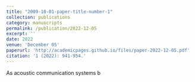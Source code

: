 ```yaml
---
title: "2009-10-01-paper-title-number-1"
collection: publications
category: manuscripts
permalink: /publication/2022-12-05
excerpt: ''
date: 2022
venue: 'December 05'
paperurl: 'http://academicpages.github.io/files/paper-2022-12-05.pdf'
citation: '1 (2022): 941-954.'
---
```


As acoustic communication systems b
